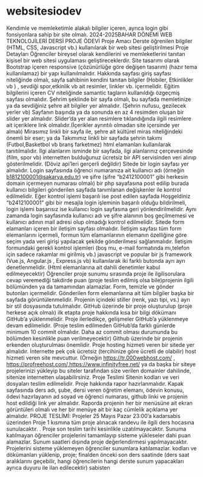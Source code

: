# websitesiodev
Kendimle ve memleketimle alakalı bilgiler içeren, ayrıca login gibi fonsiyonlara sahip bir site olmalı.
2024-2025BAHAR DÖNEMİ
WEB TEKNOLOJİLERİ DERSİ
PROJE ÖDEVİ
Proje Amacı
Derste öğrenilen bilgiler (HTML, CSS, Javascript vb.) kullanılarak bir web sitesi geliştirilmesi
Proje Detayları
Öğrenciler bireysel olarak kendilerini ve memleketlerini tanıtan kişisel bir web sitesi uygulaması
geliştireceklerdir.
Site tasarımı olarak Bootstrap içeren responsive (çözünürlüğe göre değişen tasarım) (hazır tema
kullanılamaz) bir yapı kullanılmalıdır.
Hakkında sayfası giriş sayfası niteliğinde olmalı, sayfa sahibinin kendini tanıtan bilgiler (Hobiler,
Etkinlikler vb ) , sevdiği spor,etkinlik vb ait resimler, linkler vb. içermelidir.
Eğitim bilgilerini içeren CV niteliğinde samantic tagların kullanıldığı özgeçmiş sayfası olmalıdır.
Şehrim şeklinde bir sayfa olmalı, bu sayfada memletinize ya da sevdiğiniz şehre ait bilgiler yer
almalıdır. (Şehrin nufusu, gezilecek yerler vb) Sayfanın başında ya da sonunda en az 4 resimden
oluşan bir slider yer almalıdır. Slider’da yer alan resimlere tıklandığında ilgili resimlere ait içeriklere
link olmalıdır.(İçerikler ayrıntılı olmadan site içersinde yer almalı)
Mirasımız linkli bir sayfa ile, şehre ait kültürel miras niteliğindeki önemli bir eser; ya da Takımımız
linkli bir sayfada şehrin takımı (Futbol,Basketbol vb branş farketmez) html elamanları kullanılarak
tanıtılmalıdır.
İlgi alanlarım isminde bir sayfada, ilgi alanlarınız çerçevesinde (film, spor vb) internetten bulduğunuz
ücretsiz bir API servisinden veri alınıp gösterilmelidir. (Döviz api’leri gerçerli değildir)
Sitede bir login sayfası yer almalıdır. Login sayfasında öğrenci numaranıza ait kullanıcı adı (örneğin
b1812100001@sakarya.edu.tr) ve şifre (şifre “b2412100001” gibi herkesin domain içermeyen
numarası olmalı) bir php sayafasına post edilip burada kullanıcı bilgileri gönderilen sayfada
tanımlanan değişkenler ile kontrol edilmelidir. Eğer kontrol işlemi başarılı ise post edilen sayfada
Hoşgeldiniz “b2412100001” gibi bir mesajla login işleminin başarılı olduğu bildirilmeli, login işlemi
başarısız ise kullanıcı login sayfasına geri yönlendirilmelidir. Aynı zamanda login sayfasında kullanıcı
adı ve şifre alanının boş geçilmemesi ve kullanıcı adının mail adresi olup olmadığı kontrol edilmelidir.
Sitede form elamanları içeren bir iletişim sayfası olmalıdır.
İletişim sayfası tüm form elemanlarını içermeli, formun tüm elamanlarının elemanın özelliğine
göre seçim yada veri girişi yapılacak şekilde gönderilmesi sağlanmalıdır.
İletişim formundaki gerekli kontrol işlemleri (boş mu, e-mail formatında mı,telefon için sadece
rakamlar mi girilmiş vb.) javascript ve popular bir js framework (Vue.js, Angular.js , Express.js vb)
kullanılarak iki farklı butonda ayrı ayrı denetlenmelidir. (Html elemanlarına ait dahili denetimler kabul
edilmeyecektir)
Öğrenciler proje sunumu sırasında proje ile ilgilisorulara cevap veremediği takdirde puan (proje teslim
edilmiş olsa bile)projenin ilgili bölümünden ya da tamamından alamazlar.
Form, temizle ve gönder butonları içermelidir.
Gönderilen form elemanlarına ait tüm bilgiler başka bir sayfada görüntülenmelidir.
Projenin içindeki stiller (renk, yazı tipi, vs.) ayrı bir stil dosyasında tutulmalıdır.
GitHub üzerinde bir proje oluşturulup (proje herkese açık olmalı) ilk etapta proje hakkında kısa bir
bilgi dökümanı GitHub’a yüklenmelidir. Proje ilerledikçe, gelişmeler GitHub’a yüklenmeye devam
edilmelidir. (Proje teslim edilmeden GitHub’da farklı günlerde minimum 10 commit olmalıdır. Daha
az commit olması durumunda bu bölümden kesinlikle puan verilmeyecektir) Github üzerinde bir
projenin erkenden oluşturulması önemlidir.
Proje hosting hizmeti veren bir sitede yer almalıdır. İnternette pek çok ücretsiz (tercihinize göre
ücretli de olabilir) host hizmeti veren site mevcuttur. (Örneğin https://tr.000webhost.com/ ,
https://profreehost.com/,https://www.infinityfree.net/ ya da başka bir siteye projelerinizi yükleyip
bu siteler tarafından size verilen domainler dahilinde, sitenize internetten ulaşabilirsiniz.
Proje Teslimi
Sitenin kodları ve veri dosyaları teslim edilmelidir.
Proje hakkında rapor hazırlanmalıdır.
Kapak sayfasında ders adı, şube, dersi veren öğretim elemanı, ödevin konusu, ödevi hazırlayanın
ad soyad ve öğrenci numarası, github linki ve projenin host edildiği link yer almalıdır.
Raporda projenin her bir menüsüne ait ekran görüntüleri olmalı ve her bir menüye ait bir kaç
cümlelik açıklama yer almalıdır.
PROJE TESLİMİ: Projeler 25 Mayıs Pazar 23:00’a kadarsabis üzerinden Proje 1 kısmına tüm proje
alınacak randevu ile ilgili ders hocasına sunulacaktır.
.
Proje son teslim tarihi kesinlikle uzatılmayacaktır.
Sunuma katılmayan öğrenciler projelerini tamamlayıp sisteme yükleseler dahi puan alamazlar.
Sunum saatleri dışında proje değerlendirmesi yapılmayacaktır. Projelerini sisteme yüklemeyen
öğrenciler sunumlara katılamazlar.
kodları ve dökümanları yüklenip, proje; finalden önceki son ders saatinde (ders saat aralıklarını
geçebilir, hangi öğrencilerin hangi derste sunum yapacakları ayrıca duyuru ile ilan edilecektir) sabisten
